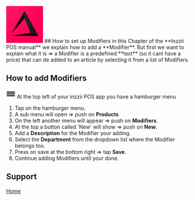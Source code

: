 <img src="../Assets/Pictures/play_store_512.png" alt="inzzii logo" width="100"/>
## How to set up Modifiers
in this Chapter of the **Inzzii POS manual** we explain how to add a **Modifier**. But first we want to explain what it is => a Modifier is a predefined **text** (so it cant have a price) that can de added to an article by selecting it from a list of Modifiers.   

## How to add Modifiers

<img src="../Assets/Pictures/Hmenu.png" alt="hamburger menu" width="25" height="25"/> At the top left of your inzzii POS app you have a hamburger menu 
1. Tap on the hamburger menu.
2. A sub menu will open => push on **Products**
3. On the left another menu will appear => push on **Modifiers**. 
4. At the top a button called 'New' will show => push on **New**.
5. Add a **Description** for the Modifier your adding.
6. Select the **Department** from the dropdown list where the Modifier belongs too.
7. Press on save at the bottom right => tap **Save**.
8. Continue adding Modifiers until your done. 


## Support
[Home](../index.md)
